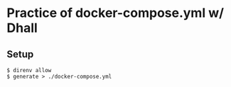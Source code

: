 # Practice of docker-compose.yml w/ Dhall

## Setup

```
$ direnv allow
$ generate > ./docker-compose.yml
```
